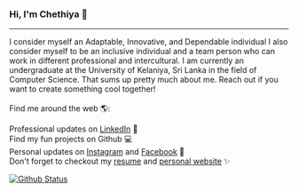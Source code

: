 ### Hi, I'm Chethiya 👋
<hr>

I consider myself an Adaptable, Innovative, and Dependable individual I also consider myself to be an inclusive individual and a team person who can work in different professional and intercultural. I am currently an undergraduate at the University of Kelaniya, Sri Lanka in the field of Computer Science. That sums up pretty much about me. Reach out if you want to create something cool together!
<br>
<br/>
Find me around the web 🌎:

Professional updates on [LinkedIn](https://www.linkedin.com/in/chethiya-galkaduwa-8b0b26159/) 💼\
Find my fun projects on Github 💻\
Personal updates on [Instagram](https://www.instagram.com/cyber_trome/) and [Facebook](https://www.facebook.com/chethiya.galkaduwa/) 🎵\
Don't forget to checkout my [resume](https://drive.google.com/file/d/1FSb3TzmPSL3fy1WpyJnktz2Qk3eHS4ZY/view?usp=sharing) and [personal website](https://chey97.github.io/Chethiya_Galkaduwa.github.io/) ✨

[![Github Status](https://github-readme-stats.vercel.app/api?username=chey97)](https://github.com/anuraghazra/github-readme-stats)

